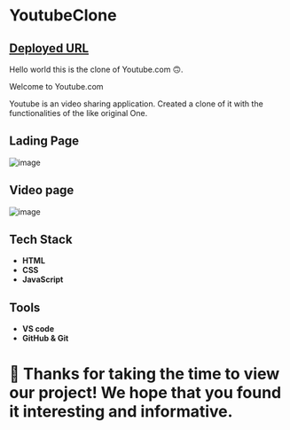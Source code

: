 # YoutubeClone
## [Deployed URL](https://youtube-0-clone.netlify.app/)

Hello world this is the clone of Youtube.com 🙃.

Welcome to Youtube.com

Youtube is an video sharing application.
Created a clone of it with the functionalities of the like original One.

## Lading Page 

![image](https://github.com/AbhishekOmray/YoutubeClone/assets/79918608/37ee5d59-466d-4e7c-92a7-4a68b1b292b5)

## Video page

![image](https://github.com/AbhishekOmray/YoutubeClone/assets/79918608/e5bf4bc6-f9d1-42b6-a2f6-f5ae1b3a17a8)

## Tech Stack 
- **HTML**
- **CSS**
- **JavaScript**

## Tools
- **VS code**
- **GitHub & Git**


# 🤝 Thanks for taking the time to view our project! We hope that you found it interesting and informative.
